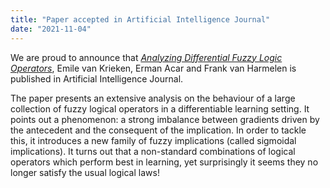 ```yaml
---
title: "Paper accepted in Artificial Intelligence Journal"
date: "2021-11-04"
---
```


We are proud to announce that _[Analyzing Differential Fuzzy Logic Operators](https://www.sciencedirect.com/science/article/pii/S0004370221001533?via%3Dihub)_, Emile van Krieken, Erman Acar and Frank van Harmelen is published in Artificial Intelligence Journal.

The paper presents an extensive analysis on the behaviour of a large collection of fuzzy logical operators in a differentiable learning setting. It points out a phenomenon: a strong imbalance between gradients driven by the antecedent and the consequent of the implication. In order to tackle this, it introduces a new family of fuzzy implications (called sigmoidal implications). It turns out that a non-standard combinations of logical operators which perform best in learning, yet surprisingly it seems they no longer satisfy the usual logical laws!
